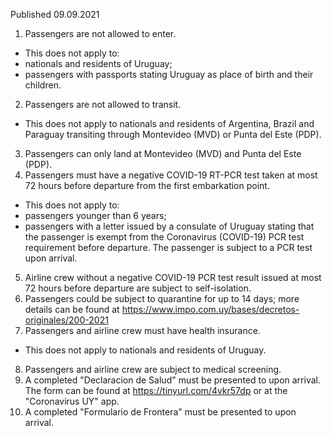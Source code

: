 Published 09.09.2021 
1. Passengers are not allowed to enter.
- This does not apply to:
- nationals and residents of Uruguay;
- passengers with passports stating Uruguay as place of birth and their children.
2. Passengers are not allowed to transit.
- This does not apply to nationals and residents of Argentina, Brazil and Paraguay transiting through Montevideo (MVD) or Punta del Este (PDP).
3. Passengers can only land at Montevideo (MVD) and Punta del Este (PDP).
4. Passengers must have a negative COVID-19 RT-PCR test taken at most 72 hours before departure from the first embarkation point.
- This does not apply to:
- passengers younger than 6 years;
- passengers with a letter issued by a consulate of Uruguay stating that the passenger is exempt from the Coronavirus (COVID-19) PCR test requirement before departure. The passenger is subject to a PCR test upon arrival.
5. Airline crew without a negative COVID-19 PCR test result issued at most 72 hours before departure are subject to self-isolation.
6. Passengers could be subject to quarantine for up to 14 days; more details can be found at <a href="https://www.impo.com.uy/bases/decretos-originales/200-2021">https://www.impo.com.uy/bases/decretos-originales/200-2021</a> 
7. Passengers and airline crew must have health insurance.
- This does not apply to nationals and residents of Uruguay.
8. Passengers and airline crew are subject to medical screening.
9. A completed "Declaracion de Salud" must be presented to upon arrival. The form can be found at <a href="https://tinyurl.com/4vkr57dp">https://tinyurl.com/4vkr57dp</a> or at the "Coronavirus UY" app.
10. A completed "Formulario de Frontera" must be presented to upon arrival.

